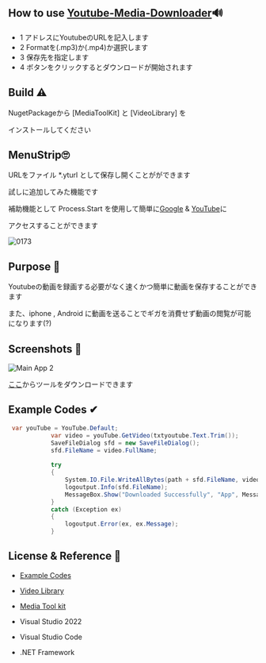 ## How to use [Youtube-Media-Downloader](https://github.com/Pop-Apple/Youtube-Media-Downloader)🔊

* 1 アドレスにYoutubeのURLを記入します
* 2 Formatを(.mp3)か(.mp4)か選択します
* 3 保存先を指定します
* 4 ボタンをクリックするとダウンロードが開始されます

## Build ⚠

NugetPackageから [MediaToolKit] と [VideoLibrary] を

インストールしてください

## MenuStrip🙄
URLをファイル *.yturl として保存し開くことがができます

試しに追加してみた機能です

補助機能として Process.Start を使用して簡単に[Google](https://www.google.com/) & [YouTube](https://www.youtube.com/)に

アクセスすることができます

![0173](https://user-images.githubusercontent.com/101918076/173852565-f095169d-4ef6-4ebd-a71a-6b9654d295ee.jpg)

## Purpose 🚗

Youtubeの動画を録画する必要がなく速くかつ簡単に動画を保存することができます

また、iphone , Android に動画を送ることでギガを消費せず動画の閲覧が可能になります(?)

## Screenshots 🎨
![Main App 2](https://user-images.githubusercontent.com/101918076/173849837-3bd48277-ff6d-4fce-9d5f-5e6a9dee65dc.jpg)

[ここ](https://github.com/Pop-Apple/Youtube-Media-Downloader/releases/tag/v1.0.0.1)からツールをダウンロードできます

## Example Codes ✔
````csharp
 var youTube = YouTube.Default;
            var video = youTube.GetVideo(txtyoutube.Text.Trim());
            SaveFileDialog sfd = new SaveFileDialog();
            sfd.FileName = video.FullName;
 
            try
            {
                System.IO.File.WriteAllBytes(path + sfd.FileName, video.GetBytes());
                logoutput.Info(sfd.FileName);
                MessageBox.Show("Downloaded Successfully", "App", MessageBoxButtons.OK, MessageBoxIcon.Information);
            }
            catch (Exception ex)
            {
                logoutput.Error(ex, ex.Message);
            }
````

## License & Reference 🌺

* [Example Codes](https://www.engineer-walk.com/programming/videolibrary-youtube-csharp/)
* [Video Library](https://www.nuget.org/packages/VideoLibrary/)
* [Media Tool kit](https://www.nuget.org/packages/MediaToolkit/)

* Visual Studio 2022
* Visual Studio Code
* .NET Framework
